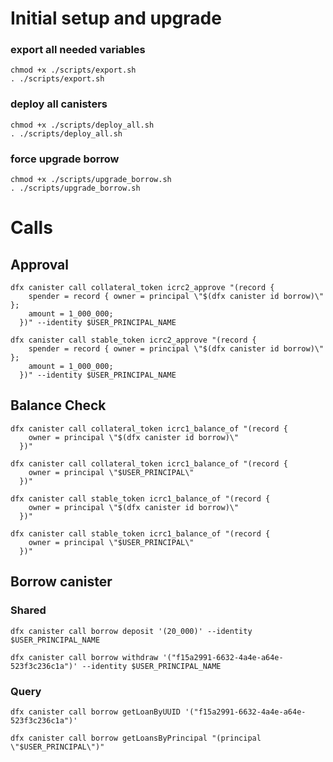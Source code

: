 # Initial setup and upgrade

### export all needed variables
```
chmod +x ./scripts/export.sh
. ./scripts/export.sh
```

### deploy all canisters
```
chmod +x ./scripts/deploy_all.sh
. ./scripts/deploy_all.sh
```

###  force upgrade borrow
```
chmod +x ./scripts/upgrade_borrow.sh
. ./scripts/upgrade_borrow.sh
```

# Calls
## Approval
```
dfx canister call collateral_token icrc2_approve "(record {
    spender = record { owner = principal \"$(dfx canister id borrow)\" };
    amount = 1_000_000;
  })" --identity $USER_PRINCIPAL_NAME
```

```
dfx canister call stable_token icrc2_approve "(record {
    spender = record { owner = principal \"$(dfx canister id borrow)\" };
    amount = 1_000_000;
  })" --identity $USER_PRINCIPAL_NAME
```

## Balance Check
```
dfx canister call collateral_token icrc1_balance_of "(record {
    owner = principal \"$(dfx canister id borrow)\"
  })"
```

```
dfx canister call collateral_token icrc1_balance_of "(record {
    owner = principal \"$USER_PRINCIPAL\"
  })"
```

```
dfx canister call stable_token icrc1_balance_of "(record {
    owner = principal \"$(dfx canister id borrow)\"
  })"
```

```
dfx canister call stable_token icrc1_balance_of "(record {
    owner = principal \"$USER_PRINCIPAL\"
  })"
```

## Borrow canister
### Shared
```
dfx canister call borrow deposit '(20_000)' --identity $USER_PRINCIPAL_NAME
```

```
dfx canister call borrow withdraw '("f15a2991-6632-4a4e-a64e-523f3c236c1a")' --identity $USER_PRINCIPAL_NAME
```

### Query
```
dfx canister call borrow getLoanByUUID '("f15a2991-6632-4a4e-a64e-523f3c236c1a")'
```

```
dfx canister call borrow getLoansByPrincipal "(principal \"$USER_PRINCIPAL\")"
```
